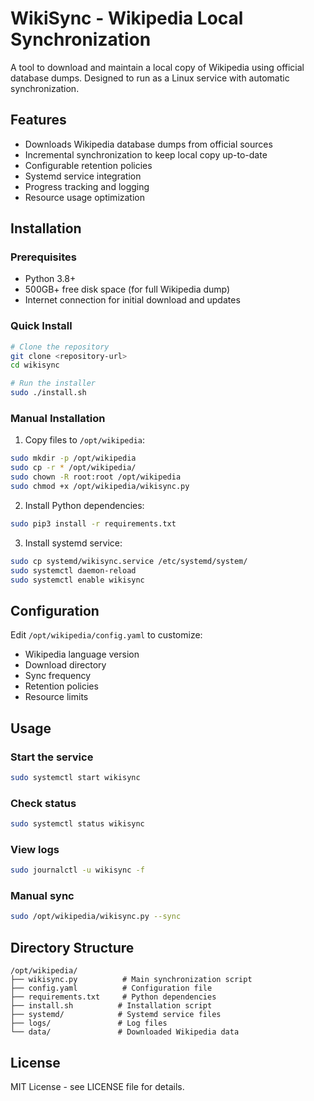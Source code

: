 # WikiSync - Wikipedia Local Synchronization
A tool to download and maintain a local copy of Wikipedia using official database dumps.  Designed to run as a Linux service with automatic synchronization.

## Features
- Downloads Wikipedia database dumps from official sources
- Incremental synchronization to keep local copy up-to-date
- Configurable retention policies
- Systemd service integration
- Progress tracking and logging
- Resource usage optimization

## Installation
### Prerequisites
- Python 3.8+
- 500GB+ free disk space (for full Wikipedia dump)
- Internet connection for initial download and updates

### Quick Install
```bash
# Clone the repository
git clone <repository-url>
cd wikisync

# Run the installer
sudo ./install.sh
```
### Manual Installation
1. Copy files to `/opt/wikipedia`:
```bash
sudo mkdir -p /opt/wikipedia
sudo cp -r * /opt/wikipedia/
sudo chown -R root:root /opt/wikipedia
sudo chmod +x /opt/wikipedia/wikisync.py
```

2. Install Python dependencies:
```bash
sudo pip3 install -r requirements.txt
```

3. Install systemd service:
```bash
sudo cp systemd/wikisync.service /etc/systemd/system/
sudo systemctl daemon-reload
sudo systemctl enable wikisync
```

## Configuration
Edit `/opt/wikipedia/config.yaml` to customize:
- Wikipedia language version
- Download directory
- Sync frequency
- Retention policies
- Resource limits

## Usage
### Start the service
```bash
sudo systemctl start wikisync
```

### Check status
```bash
sudo systemctl status wikisync
```

### View logs
```bash
sudo journalctl -u wikisync -f
```

### Manual sync
```bash
sudo /opt/wikipedia/wikisync.py --sync
```

## Directory Structure
```
/opt/wikipedia/
├── wikisync.py          # Main synchronization script
├── config.yaml          # Configuration file
├── requirements.txt     # Python dependencies
├── install.sh          # Installation script
├── systemd/            # Systemd service files
├── logs/               # Log files
└── data/               # Downloaded Wikipedia data
```

## License
MIT License - see LICENSE file for details. 